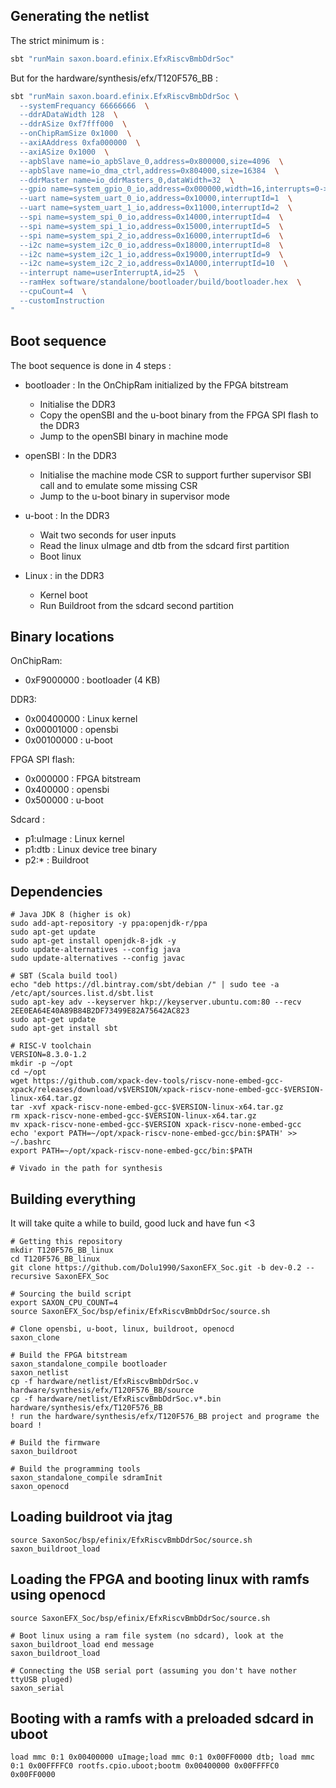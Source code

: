 ## Generating the netlist

The strict minimum is :

```sh
sbt "runMain saxon.board.efinix.EfxRiscvBmbDdrSoc"
```

But for the hardware/synthesis/efx/T120F576_BB : 

```sh
sbt "runMain saxon.board.efinix.EfxRiscvBmbDdrSoc \
  --systemFrequancy 66666666  \
  --ddrADataWidth 128  \
  --ddrASize 0xf7fff000  \
  --onChipRamSize 0x1000  \
  --axiAAddress 0xfa000000  \
  --axiASize 0x1000  \
  --apbSlave name=io_apbSlave_0,address=0x800000,size=4096  \
  --apbSlave name=io_dma_ctrl,address=0x804000,size=16384  \
  --ddrMaster name=io_ddrMasters_0,dataWidth=32  \
  --gpio name=system_gpio_0_io,address=0x000000,width=16,interrupts=0->12/1->13  \
  --uart name=system_uart_0_io,address=0x10000,interruptId=1  \
  --uart name=system_uart_1_io,address=0x11000,interruptId=2  \
  --spi name=system_spi_0_io,address=0x14000,interruptId=4  \
  --spi name=system_spi_1_io,address=0x15000,interruptId=5  \
  --spi name=system_spi_2_io,address=0x16000,interruptId=6  \
  --i2c name=system_i2c_0_io,address=0x18000,interruptId=8  \
  --i2c name=system_i2c_1_io,address=0x19000,interruptId=9  \
  --i2c name=system_i2c_2_io,address=0x1A000,interruptId=10  \
  --interrupt name=userInterruptA,id=25  \
  --ramHex software/standalone/bootloader/build/bootloader.hex  \
  --cpuCount=4  \
  --customInstruction
"
```

## Boot sequence

The boot sequence is done in 4 steps :

* bootloader : In the OnChipRam initialized by the FPGA bitstream
  * Initialise the DDR3
  * Copy the openSBI and the u-boot binary from the FPGA SPI flash to the DDR3
  * Jump to the openSBI binary in machine mode

* openSBI : In the DDR3
  * Initialise the machine mode CSR to support further supervisor SBI call and to emulate some missing CSR
  * Jump to the u-boot binary in supervisor mode

* u-boot : In the DDR3
  * Wait two seconds for user inputs
  * Read the linux uImage and dtb from the sdcard first partition
  * Boot linux

* Linux : in the DDR3
  * Kernel boot
  * Run Buildroot from the sdcard second partition

## Binary locations

OnChipRam:
- 0xF9000000 : bootloader (4 KB)

DDR3:
- 0x00400000 : Linux kernel
- 0x00001000 : opensbi
- 0x00100000 : u-boot

FPGA SPI flash:
- 0x000000   : FPGA bitstream
- 0x400000   : opensbi
- 0x500000   : u-boot

Sdcard :
- p1:uImage  : Linux kernel
- p1:dtb     : Linux device tree binary
- p2:*       : Buildroot

## Dependencies

```
# Java JDK 8 (higher is ok)
sudo add-apt-repository -y ppa:openjdk-r/ppa
sudo apt-get update
sudo apt-get install openjdk-8-jdk -y
sudo update-alternatives --config java
sudo update-alternatives --config javac

# SBT (Scala build tool)
echo "deb https://dl.bintray.com/sbt/debian /" | sudo tee -a /etc/apt/sources.list.d/sbt.list
sudo apt-key adv --keyserver hkp://keyserver.ubuntu.com:80 --recv 2EE0EA64E40A89B84B2DF73499E82A75642AC823
sudo apt-get update
sudo apt-get install sbt

# RISC-V toolchain
VERSION=8.3.0-1.2
mkdir -p ~/opt
cd ~/opt
wget https://github.com/xpack-dev-tools/riscv-none-embed-gcc-xpack/releases/download/v$VERSION/xpack-riscv-none-embed-gcc-$VERSION-linux-x64.tar.gz
tar -xvf xpack-riscv-none-embed-gcc-$VERSION-linux-x64.tar.gz
rm xpack-riscv-none-embed-gcc-$VERSION-linux-x64.tar.gz
mv xpack-riscv-none-embed-gcc-$VERSION xpack-riscv-none-embed-gcc
echo 'export PATH=~/opt/xpack-riscv-none-embed-gcc/bin:$PATH' >> ~/.bashrc
export PATH=~/opt/xpack-riscv-none-embed-gcc/bin:$PATH

# Vivado in the path for synthesis
```

## Building everything

It will take quite a while to build, good luck and have fun <3

```
# Getting this repository
mkdir T120F576_BB_linux
cd T120F576_BB_linux
git clone https://github.com/Dolu1990/SaxonEFX_Soc.git -b dev-0.2 --recursive SaxonEFX_Soc

# Sourcing the build script
export SAXON_CPU_COUNT=4
source SaxonEFX_Soc/bsp/efinix/EfxRiscvBmbDdrSoc/source.sh

# Clone opensbi, u-boot, linux, buildroot, openocd
saxon_clone

# Build the FPGA bitstream
saxon_standalone_compile bootloader
saxon_netlist
cp -f hardware/netlist/EfxRiscvBmbDdrSoc.v hardware/synthesis/efx/T120F576_BB/source
cp -f hardware/netlist/EfxRiscvBmbDdrSoc.v*.bin hardware/synthesis/efx/T120F576_BB
! run the hardware/synthesis/efx/T120F576_BB project and programe the board !

# Build the firmware
saxon_buildroot

# Build the programming tools
saxon_standalone_compile sdramInit
saxon_openocd
```

## Loading buildroot via jtag

```
source SaxonSoc/bsp/efinix/EfxRiscvBmbDdrSoc/source.sh
saxon_buildroot_load
```


## Loading the FPGA and booting linux with ramfs using openocd

```
source SaxonEFX_Soc/bsp/efinix/EfxRiscvBmbDdrSoc/source.sh

# Boot linux using a ram file system (no sdcard), look at the saxon_buildroot_load end message
saxon_buildroot_load

# Connecting the USB serial port (assuming you don't have nother ttyUSB pluged)
saxon_serial
```

## Booting with a ramfs with a preloaded sdcard in uboot

```
load mmc 0:1 0x00400000 uImage;load mmc 0:1 0x00FF0000 dtb; load mmc 0:1 0x00FFFFC0 rootfs.cpio.uboot;bootm 0x00400000 0x00FFFFC0 0x00FF0000
```
